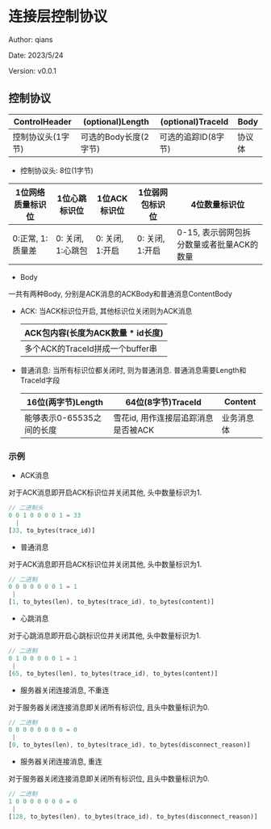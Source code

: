 # 连接层控制协议

Author: qians

Date: 2023/5/24

Version: v0.0.1

## 控制协议

| ControlHeader     | (optional)Length      | (optional)TraceId   | Body   |
| ----------------- | --------------------- | ------------------- | ------ |
| 控制协议头(1字节) | 可选的Body长度(2字节) | 可选的追踪ID(8字节) | 协议体 |

- 控制协议头: 8位(1字节)

| 1位网络质量标识位 | 1位心跳标识位     | 1位ACK标识位    | 1位弱网包标识位 | 4位数量标识位                             |
| ----------------- | ----------------- | --------------- | --------------- | ----------------------------------------- |
| 0:正常, 1:质量差  | 0: 关闭, 1:心跳包 | 0: 关闭, 1:开启 | 0: 关闭, 1:开启 | 0-15, 表示弱网包拆分数量或者批量ACK的数量 |

- Body

一共有两种Body, 分别是ACK消息的ACKBody和普通消息ContentBody

  - ACK: 当ACK标识位开启, 其他标识位关闭则为ACK消息

    | ACK包内容(长度为ACK数量 * id长度) |
    | --------------------------------- |
    | 多个ACK的TraceId拼成一个buffer串  |

- 普通消息: 当所有标识位都关闭时, 则为普通消息. 普通消息需要Length和TraceId字段

    | 16位(两字节)Length        | 64位(8字节)TraceId                  | Content    |
    | ------------------------- | ----------------------------------- | ---------- |
    | 能够表示0-65535之间的长度 | 雪花id, 用作连接层追踪消息是否被ACK | 业务消息体 |

### 示例

- ACK消息

对于ACK消息即开启ACK标识位并关闭其他, 头中数量标识为1.

```rust
// 二进制头
0 0 1 0 0 0 0 1 = 33
  |
[33, to_bytes(trace_id)]
```

- 普通消息

对于ACK消息即开启ACK标识位并关闭其他, 头中数量标识为1.

```rust
// 二进制
0 0 0 0 0 0 0 1 = 1
 |
[1, to_bytes(len), to_bytes(trace_id), to_bytes(content)]
```

- 心跳消息

对于心跳消息即开启心跳标识位并关闭其他, 头中数量标识为1.

```rust
// 二进制
0 1 0 0 0 0 0 1 = 1
 |
[65, to_bytes(len), to_bytes(trace_id), to_bytes(content)]
```

- 服务器关闭连接消息, 不重连

对于服务器关闭连接消息即关闭所有标识位, 且头中数量标识为0.

```rust
// 二进制
0 0 0 0 0 0 0 0 = 0
 |
[0, to_bytes(len), to_bytes(trace_id), to_bytes(disconnect_reason)]
```

- 服务器关闭连接消息, 重连

对于服务器关闭连接消息即关闭所有标识位, 且头中数量标识为0.

```rust
// 二进制
1 0 0 0 0 0 0 0 = 0
 |
[128, to_bytes(len), to_bytes(trace_id), to_bytes(disconnect_reason)]
```
